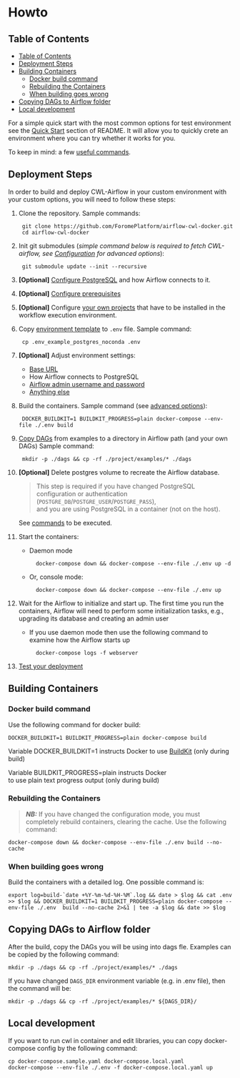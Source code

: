 # Howto

## Table of Contents

<!--TOC-->

- [Table of Contents](#table-of-contents)
- [Deployment Steps](#deployment-steps)
- [Building Containers](#building-containers)
  - [Docker build command](#docker-build-command)
  - [Rebuilding the Containers](#rebuilding-the-containers)
  - [When building goes wrong](#when-building-goes-wrong)
- [Copying DAGs to Airflow folder](#copying-dags-to-airflow-folder)
- [Local development](#local-development)

<!--TOC-->

For a simple quick start with the most common options for test 
environment see the [Quick Start](../README.md#quick-start) section
of README. It will allow you to quickly crete an environment
where you can try whether it works for you.

To keep in mind: a few [useful commands](UsefulCommands.md).

## Deployment Steps

In order to build and deploy CWL-Airflow in your custom environment
with your custom options, you will need to follow these steps:

1. Clone the repository. Sample commands:

        git clone https://github.com/ForomePlatform/airflow-cwl-docker.git
        cd airflow-cwl-docker

2. Init git submodules (_simple command below is required to fetch CWL-airflow, 
    see [Configuration](Configuration.md#configure-git-submodules)
    for advanced options_):

        git submodule update --init --recursive
                                               
3. **[Optional]** [Configure PostgreSQL](Configuration.md#configurations-related-to-postgresql) 
    and how Airflow connects to it.
4. **[Optional]** [Configure prerequisites](Configuration.md#configuring-installation-of-third-party-requirements)
5. **[Optional]** Configure [your own projects](Configuration.md#configuring-user-projects) 
    that have to be installed
    in the workflow execution environment.
6. Copy [environment template](Configuration.md#selecting-base-configuration) 
    to `.env` file. Sample command:
   
        cp .env_example_postgres_noconda .env
7. **[Optional]** Adjust environment settings:
   * [Base URL](Configuration.md#overriding-base-url)
   * How Airflow connects to PostgreSQL
   * [Airflow admin username and password](Configuration.md#airflow-admin-username-and-password)
   * [Anything else](Configuration.md#full-list-of-available-environment-variables)
8. Build the containers. Sample command (see [advanced options](#building-containers)):

        DOCKER_BUILDKIT=1 BUILDKIT_PROGRESS=plain docker-compose --env-file ./.env build
9. [Copy DAGs](#copying-dags-to-airflow-folder) from examples 
    to a directory in Airflow path (and your own DAGs)
     Sample command:

        mkdir -p ./dags && cp -rf ./project/examples/* ./dags
10. **[Optional]** Delete postgres volume to recreate the Airflow database. 
    > This step is required if you have changed PostgreSQL 
    configuration or authentication 
    (`POSTGRE_DB`/`POSTGRE_USER`/`POSTGRE_PASS`),  
    and you are using PostgreSQL in a container (not on the host).
     
    See [commands](UsefulCommands.md#to-delete-postgresql-volumes)
    to be executed.
11. Start the containers:
    * Daemon mode
    
            docker-compose down && docker-compose --env-file ./.env up -d
    * Or, console mode:
    
            docker-compose down && docker-compose --env-file ./.env up 

12. Wait for the Airflow to initialize and start up. The first time
    you run the containers, Airflow will need to perform some 
    initialization tasks, e.g., upgrading its database and
    creating an admin user
    * If you use daemon mode then use the following command to examine how 
        the Airflow starts up

            docker-compose logs -f webserver

13. [Test your deployment](Testing.md)

## Building Containers

### Docker build command                                 

Use the following command for docker build:

```
DOCKER_BUILDKIT=1 BUILDKIT_PROGRESS=plain docker-compose build
```

Variable DOCKER_BUILDKIT=1 instructs Docker to use 
[BuildKit](https://docs.docker.com/develop/develop-images/build_enhancements/) 
(only during build)

Variable BUILDKIT_PROGRESS=plain instructs Docker  
to use plain text progress output (only during build)

### Rebuilding the Containers
> _**NB:**_
> If you have changed the configuration mode, 
> you must completely rebuild containers, clearing the cache. Use 
> the following command:

    docker-compose down && docker-compose --env-file ./.env build --no-cache
                             
### When building goes wrong
Build the containers with a detailed log. One possible command is:

    export log=build-`date +%Y-%m-%d-%H-%M`.log && date > $log && cat .env >> $log && DOCKER_BUILDKIT=1 BUILDKIT_PROGRESS=plain docker-compose --env-file ./.env  build --no-cache 2>&1 | tee -a $log && date >> $log
    

## Copying DAGs to Airflow folder

After the build, copy the DAGs you will be using into dags fle.
Examples can be copied by the following command:

    mkdir -p ./dags && cp -rf ./project/examples/* ./dags
                                                           
If you have changed `DAGS_DIR` environment variable 
(e.g. in .env file), then the command will be:

    mkdir -p ./dags && cp -rf ./project/examples/* ${DAGS_DIR}/

## Local development

If you want to run cwl in container and edit libraries, you can copy docker-compose config by the following command:

    cp docker-compose.sample.yaml docker-compose.local.yaml
    docker-compose --env-file ./.env -f docker-compose.local.yaml up
